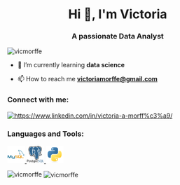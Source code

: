 <h1 align="center">Hi 👋, I'm Victoria</h1>
<h3 align="center">A passionate Data Analyst</h3>

<p align="left"> <img src="https://komarev.com/ghpvc/?username=vicmorffe&label=Profile%20views&color=0e75b6&style=flat" alt="vicmorffe" /> </p>

- 🌱 I’m currently learning **data science**

- 📫 How to reach me **victoriamorffe@gmail.com**

<h3 align="left">Connect with me:</h3>
<p align="left">
<a href="https://linkedin.com/in/https://www.linkedin.com/in/victoria-a-morff%c3%a9/" target="blank"><img align="center" src="https://raw.githubusercontent.com/rahuldkjain/github-profile-readme-generator/master/src/images/icons/Social/linked-in-alt.svg" alt="https://www.linkedin.com/in/victoria-a-morff%c3%a9/" height="30" width="40" /></a>
</p>

<h3 align="left">Languages and Tools:</h3>
<p align="left"> <a href="https://www.mysql.com/" target="_blank" rel="noreferrer"> <img src="https://raw.githubusercontent.com/devicons/devicon/master/icons/mysql/mysql-original-wordmark.svg" alt="mysql" width="40" height="40"/> </a> <a href="https://www.postgresql.org" target="_blank" rel="noreferrer"> <img src="https://raw.githubusercontent.com/devicons/devicon/master/icons/postgresql/postgresql-original-wordmark.svg" alt="postgresql" width="40" height="40"/> </a> <a href="https://www.python.org" target="_blank" rel="noreferrer"> <img src="https://raw.githubusercontent.com/devicons/devicon/master/icons/python/python-original.svg" alt="python" width="40" height="40"/> </a> </p>

<p><img align="left" src="https://github-readme-stats.vercel.app/api/top-langs?username=vicmorffe&show_icons=true&locale=en&layout=compact" alt="vicmorffe" /></p>

<p>&nbsp;<img align="center" src="https://github-readme-stats.vercel.app/api?username=vicmorffe&show_icons=true&locale=en" alt="vicmorffe" /></p>

